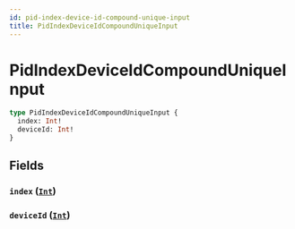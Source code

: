 ```yaml
---
id: pid-index-device-id-compound-unique-input
title: PidIndexDeviceIdCompoundUniqueInput
---
```


 # PidIndexDeviceIdCompoundUniqueInput





```graphql
type PidIndexDeviceIdCompoundUniqueInput {
  index: Int!
  deviceId: Int!
}
```


## Fields

### `index` ([`Int`](/scalars/int))




### `deviceId` ([`Int`](/scalars/int))






